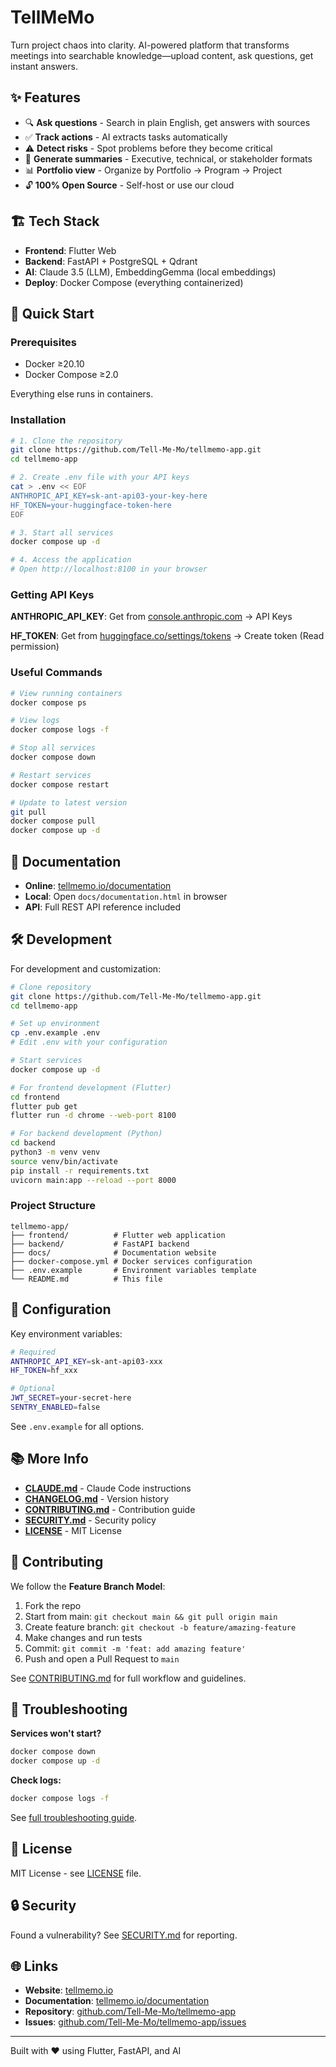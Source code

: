 # TellMeMo

Turn project chaos into clarity. AI-powered platform that transforms meetings into searchable knowledge—upload content, ask questions, get instant answers.

## ✨ Features

- 🔍 **Ask questions** - Search in plain English, get answers with sources
- ✅ **Track actions** - AI extracts tasks automatically
- ⚠️ **Detect risks** - Spot problems before they become critical
- 📝 **Generate summaries** - Executive, technical, or stakeholder formats
- 📊 **Portfolio view** - Organize by Portfolio → Program → Project
- 🔓 **100% Open Source** - Self-host or use our cloud

## 🏗️ Tech Stack

- **Frontend**: Flutter Web
- **Backend**: FastAPI + PostgreSQL + Qdrant
- **AI**: Claude 3.5 (LLM), EmbeddingGemma (local embeddings)
- **Deploy**: Docker Compose (everything containerized)

## 🚀 Quick Start

### Prerequisites

- Docker ≥20.10
- Docker Compose ≥2.0

Everything else runs in containers.

### Installation

```bash
# 1. Clone the repository
git clone https://github.com/Tell-Me-Mo/tellmemo-app.git
cd tellmemo-app

# 2. Create .env file with your API keys
cat > .env << EOF
ANTHROPIC_API_KEY=sk-ant-api03-your-key-here
HF_TOKEN=your-huggingface-token-here
EOF

# 3. Start all services
docker compose up -d

# 4. Access the application
# Open http://localhost:8100 in your browser
```

### Getting API Keys

**ANTHROPIC_API_KEY**: Get from [console.anthropic.com](https://console.anthropic.com/) → API Keys

**HF_TOKEN**: Get from [huggingface.co/settings/tokens](https://huggingface.co/settings/tokens) → Create token (Read permission)

### Useful Commands

```bash
# View running containers
docker compose ps

# View logs
docker compose logs -f

# Stop all services
docker compose down

# Restart services
docker compose restart

# Update to latest version
git pull
docker compose pull
docker compose up -d
```

## 📖 Documentation

- **Online**: [tellmemo.io/documentation](https://tellmemo.io/documentation)
- **Local**: Open `docs/documentation.html` in browser
- **API**: Full REST API reference included

## 🛠️ Development

For development and customization:

```bash
# Clone repository
git clone https://github.com/Tell-Me-Mo/tellmemo-app.git
cd tellmemo-app

# Set up environment
cp .env.example .env
# Edit .env with your configuration

# Start services
docker compose up -d

# For frontend development (Flutter)
cd frontend
flutter pub get
flutter run -d chrome --web-port 8100

# For backend development (Python)
cd backend
python3 -m venv venv
source venv/bin/activate
pip install -r requirements.txt
uvicorn main:app --reload --port 8000
```

### Project Structure

```
tellmemo-app/
├── frontend/          # Flutter web application
├── backend/           # FastAPI backend
├── docs/              # Documentation website
├── docker-compose.yml # Docker services configuration
├── .env.example       # Environment variables template
└── README.md          # This file
```

## 🔧 Configuration

Key environment variables:

```bash
# Required
ANTHROPIC_API_KEY=sk-ant-api03-xxx
HF_TOKEN=hf_xxx

# Optional
JWT_SECRET=your-secret-here
SENTRY_ENABLED=false
```

See `.env.example` for all options.

## 📚 More Info

- **[CLAUDE.md](CLAUDE.md)** - Claude Code instructions
- **[CHANGELOG.md](CHANGELOG.md)** - Version history
- **[CONTRIBUTING.md](CONTRIBUTING.md)** - Contribution guide
- **[SECURITY.md](SECURITY.md)** - Security policy
- **[LICENSE](LICENSE)** - MIT License

## 🤝 Contributing

We follow the **Feature Branch Model**:

1. Fork the repo
2. Start from main: `git checkout main && git pull origin main`
3. Create feature branch: `git checkout -b feature/amazing-feature`
4. Make changes and run tests
5. Commit: `git commit -m 'feat: add amazing feature'`
6. Push and open a Pull Request to `main`

See [CONTRIBUTING.md](CONTRIBUTING.md) for full workflow and guidelines.

## 🐛 Troubleshooting

**Services won't start?**
```bash
docker compose down
docker compose up -d
```

**Check logs:**
```bash
docker compose logs -f
```

See [full troubleshooting guide](https://tellmemo.io/documentation#troubleshooting).

## 📄 License

MIT License - see [LICENSE](LICENSE) file.

## 🔒 Security

Found a vulnerability? See [SECURITY.md](SECURITY.md) for reporting.

## 🌐 Links

- **Website**: [tellmemo.io](https://tellmemo.io)
- **Documentation**: [tellmemo.io/documentation](https://tellmemo.io/documentation)
- **Repository**: [github.com/Tell-Me-Mo/tellmemo-app](https://github.com/Tell-Me-Mo/tellmemo-app)
- **Issues**: [github.com/Tell-Me-Mo/tellmemo-app/issues](https://github.com/Tell-Me-Mo/tellmemo-app/issues)

---

Built with ❤️ using Flutter, FastAPI, and AI
